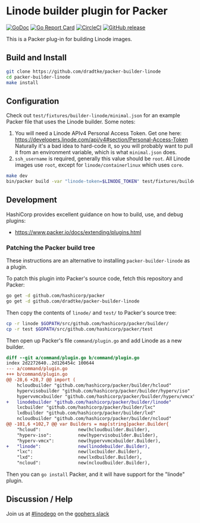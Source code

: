 # Linode builder plugin for Packer

[![GoDoc](https://godoc.org/github.com/dradtke/packer-builder-linode?status.svg)](https://godoc.org/github.com/dradtke/packer-builder-linode)
[![Go Report Card](https://goreportcard.com/badge/github.com/dradtke/packer-builder-linode)](https://goreportcard.com/report/github.com/dradtke/packer-builder-linode)
[![CircleCI](https://circleci.com/gh/dradtke/packer-builder-linode.svg?style=svg)](https://circleci.com/gh/dradtke/packer-builder-linode)
[![GitHub release](https://img.shields.io/github/release/dradtke/packer-builder-linode.svg)](https://github.com/dradtke/packer-builder-linode/releases/)

This is a Packer plug-in for building Linode images.

## Build and Install

```sh
git clone https://github.com/dradtke/packer-builder-linode
cd packer-builder-linode
make install
```

## Configuration

Check out `test/fixtures/builder-linode/minimal.json` for an example Packer file that uses the
Linode builder. Some notes:

1. You will need a Linode APIv4 Personal Access Token.
   Get one here: <https://developers.linode.com/api/v4#section/Personal-Access-Token>
   Naturally it's a bad idea to hard-code it, so you will probably want to pull it from an environment
   variable, which is what `minimal.json` does.
1. `ssh_username` is required, generally this value should be `root`.
   All Linode images use `root`, except for `linode/containerlinux` which
   uses `core`.

```sh
make dev
bin/packer build -var "linode-token=$LINODE_TOKEN" test/fixtures/builder-linode/minimal.json
```

## Development

HashiCorp provides excellent guidance on how to build, use, and debug plugins:

* <https://www.packer.io/docs/extending/plugins.html>

### Patching the Packer build tree

These instructions are an alternative to installing `packer-builder-linode` as a plugin.

To patch this plugin into Packer's source code, fetch this repository and Packer:

```sh
go get -d github.com/hashicorp/packer
go get -d github.com/dradtke/packer-builder-linode
```

Then copy the contents of `linode/` and `test/` to Packer's source tree:

```sh
cp -r linode $GOPATH/src/github.com/hashicorp/packer/builder/
cp -r test $GOPATH/src/github.com/hashicorp/packer/test
```

Then open up Packer's file `command/plugin.go` and add Linode as a new builder.

```patch
diff --git a/command/plugin.go b/command/plugin.go
index 2d2272640..2d126454c 100644
--- a/command/plugin.go
+++ b/command/plugin.go
@@ -28,6 +28,7 @@ import (
 	hcloudbuilder "github.com/hashicorp/packer/builder/hcloud"
 	hypervisobuilder "github.com/hashicorp/packer/builder/hyperv/iso"
 	hypervvmcxbuilder "github.com/hashicorp/packer/builder/hyperv/vmcx"
+	linodebuilder "github.com/hashicorp/packer/builder/linode"
 	lxcbuilder "github.com/hashicorp/packer/builder/lxc"
 	lxdbuilder "github.com/hashicorp/packer/builder/lxd"
 	ncloudbuilder "github.com/hashicorp/packer/builder/ncloud"
@@ -101,6 +102,7 @@ var Builders = map[string]packer.Builder{
 	"hcloud":              new(hcloudbuilder.Builder),
 	"hyperv-iso":          new(hypervisobuilder.Builder),
 	"hyperv-vmcx":         new(hypervvmcxbuilder.Builder),
+	"linode":              new(linodebuilder.Builder),
 	"lxc":                 new(lxcbuilder.Builder),
 	"lxd":                 new(lxdbuilder.Builder),
 	"ncloud":              new(ncloudbuilder.Builder),
```

Then you can `go install` Packer, and it will have support for the "linode"
plugin.

## Discussion / Help

Join us at [#linodego](https://gophers.slack.com/messages/CAG93EB2S) on the [gophers slack](https://gophers.slack.com)
